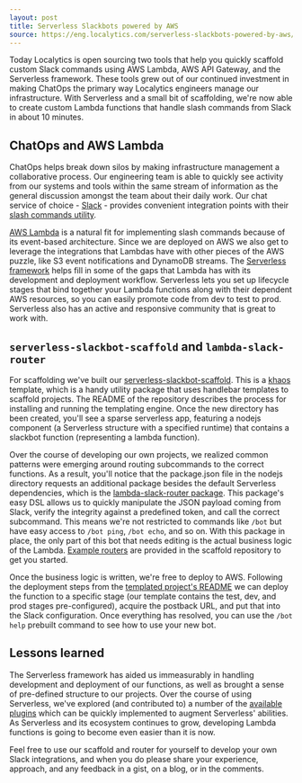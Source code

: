 ```yaml
---
layout: post
title: Serverless Slackbots powered by AWS
source: https://eng.localytics.com/serverless-slackbots-powered-by-aws/
---
```


Today Localytics is open sourcing two tools that help you quickly scaffold custom Slack commands using AWS Lambda, AWS API Gateway, and the Serverless framework. These tools grew out of our continued investment in making ChatOps the primary way Localytics engineers manage our infrastructure. With Serverless and a small bit of scaffolding, we're now able to create custom Lambda functions that handle slash commands from Slack in about 10 minutes.

## ChatOps and AWS Lambda

ChatOps helps break down silos by making infrastructure management a collaborative process. Our engineering team is able to quickly see activity from our systems and tools within the same stream of information as the general discussion amongst the team about their daily work. Our chat service of choice - [Slack](https://slack.com) - provides convenient integration points with their [slash commands utility](https://slack.com/apps/manage/custom-integrations).

[AWS Lambda](https://aws.amazon.com/lambda/) is a natural fit for implementing slash commands because of its event-based architecture. Since we are deployed on AWS we also get to leverage the integrations that Lambdas have with other pieces of the AWS puzzle, like S3 event notifications and DynamoDB streams. The [Serverless framework](http://www.serverless.com/) helps fill in some of the gaps that Lambda has with its development and deployment workflow. Serverless lets you set up lifecycle stages that bind together your Lambda functions along with their dependent AWS resources, so you can easily promote code from dev to test to prod. Serverless also has an active and responsive community that is great to work with.

## `serverless-slackbot-scaffold` and `lambda-slack-router`

For scaffolding we've built our [serverless-slackbot-scaffold](https://github.com/localytics/serverless-slackbot-scaffold). This is a [khaos](https://github.com/segmentio/khaos) template, which is a handy utility package that uses handlebar templates to scaffold projects. The README of the repository describes the process for installing and running the templating engine. Once the new directory has been created, you'll see a sparse serverless app, featuring a nodejs component (a Serverless structure with a specified runtime) that contains a slackbot function (representing a lambda function).

Over the course of developing our own projects, we realized common patterns were emerging around routing subcommands to the correct functions. As a result, you'll notice that the package.json file in the nodejs directory requests an additional package besides the default Serverless dependencies, which is the [lambda-slack-router package](https://github.com/localytics/lambda-slack-router). This package's easy DSL allows us to quickly manipulate the JSON payload coming from Slack, verify the integrity against a predefined token, and call the correct subcommand. This means we're not restricted to commands like `/bot` but have easy access to `/bot ping`, `/bot echo`, and so on. With this package in place, the only part of this bot that needs editing is the actual business logic of the Lambda. [Example routers](https://github.com/localytics/serverless-slackbot-scaffold/tree/master/examples) are provided in the scaffold repository to get you started.

Once the business logic is written, we're free to deploy to AWS. Following the deployment steps from the [templated project's README](https://github.com/localytics/serverless-slackbot-scaffold/blob/master/template/README.md#deployment) we can deploy the function to a specific stage (our template contains the test, dev, and prod stages pre-configured), acquire the postback URL, and put that into the Slack configuration. Once everything has resolved, you can use the `/bot help` prebuilt command to see how to use your new bot.

## Lessons learned

The Serverless framework has aided us immeasurably in handling development and deployment of our functions, as well as brought a sense of pre-defined structure to our projects. Over the course of using Serverless, we've explored (and contributed to) a number of the [available plugins](https://github.com/serverless/serverless#plugins) which can be quickly implemented to augment Serverless' abilities. As Serverless and its ecosystem continues to grow, developing Lambda functions is going to become even easier than it is now.

Feel free to use our scaffold and router for yourself to develop your own Slack integrations, and when you do please share your experience, approach, and any feedback in a gist, on a blog, or in the comments.
